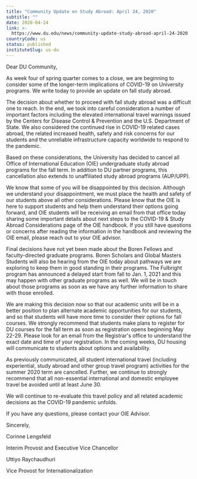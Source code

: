 ```yaml
---
title: "Community Update on Study Abroad: April 24, 2020"
subtitle: ""
date: 2020-04-24
link: >-
  https://www.du.edu/news/community-update-study-abroad-april-24-2020
countryCode: us
status: published
instituteSlug: us-du
---
```

Dear DU Community,

As week four of spring quarter comes to a close, we are beginning to consider some of the longer-term implications of COVID-19 on University programs. We write today to provide an update on fall study abroad.

The decision about whether to proceed with fall study abroad was a difficult one to reach. In the end, we took into careful consideration a number of important factors including the elevated international travel warnings issued by the Centers for Disease Control & Prevention and the U.S. Department of State. We also considered the continued rise in COVID-19 related cases abroad, the related increased health, safety and risk concerns for our students and the unreliable infrastructure capacity worldwide to respond to the pandemic.

Based on these considerations, the University has decided to cancel all Office of International Education (OIE) undergraduate study abroad programs for the fall term. In addition to DU partner programs, this cancellation also extends to unaffiliated study abroad programs (AUP/UPP).

We know that some of you will be disappointed by this decision. Although we understand your disappointment, we must place the health and safety of our students above all other considerations. Please know that the OIE is here to support students and help them understand their options going forward, and OIE students will be receiving an email from that office today sharing some important details about next steps to the COVID-19 & Study Abroad Considerations page of the OIE handbook. If you still have questions or concerns after reading the information in the handbook and reviewing the OIE email, please reach out to your OIE advisor.

Final decisions have not yet been made about the Boren Fellows and faculty-directed graduate programs. Boren Scholars and Global Masters Students will also be hearing from the OIE today about pathways we are exploring to keep them in good standing in their programs. The Fulbright program has announced a delayed start from fall to Jan. 1, 2021 and this may happen with other graduate programs as well. We will be in touch about those programs as soon as we have any further information to share with those enrolled.

We are making this decision now so that our academic units will be in a better position to plan alternate academic opportunities for our students, and so that students will have more time to consider their options for fall courses. We strongly recommend that students make plans to register for DU courses for the fall term as soon as registration opens beginning May 22-29. Please look for an email from the Registrar's office to understand the exact date and time of your registration. In the coming weeks, DU housing will communicate to students about options and availability.

As previously communicated, all student international travel (including experiential, study abroad and other group travel program) activities for the summer 2020 term are cancelled. Further, we continue to strongly recommend that all non-essential international and domestic employee travel be avoided until at least June 30.

We will continue to re-evaluate this travel policy and all related academic decisions as the COVID-19 pandemic unfolds.

If you have any questions, please contact your OIE Advisor.

Sincerely,

Corinne Lengsfeld

Interim Provost and Executive Vice Chancellor

Uttiyo Raychaudhuri

Vice Provost for Internationalization